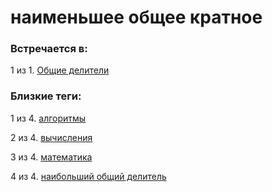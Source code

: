 # наименьшее общее кратное

### Встречается в:

1 из 1. [Общие делители](../Математика/Общие%20делители.md)


### Близкие теги:

1 из 4. [алгоритмы](../__tags/algoritmy.md)

2 из 4. [вычисления](../__tags/vychisleniya.md)

3 из 4. [математика](../__tags/matematika.md)

4 из 4. [наибольший общий делитель](../__tags/naibolshiy_obschiy_delitel.md)

